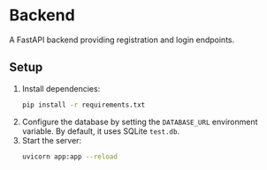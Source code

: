 # Backend

A FastAPI backend providing registration and login endpoints.

## Setup

1. Install dependencies:
   ```bash
   pip install -r requirements.txt
   ```
2. Configure the database by setting the `DATABASE_URL` environment variable. By default, it uses SQLite `test.db`.
3. Start the server:
   ```bash
   uvicorn app:app --reload
   ```
